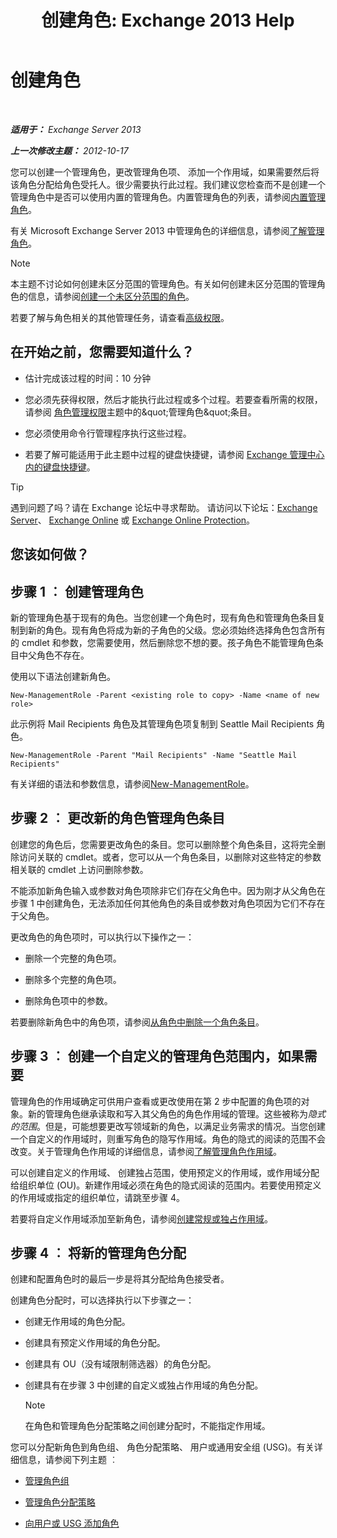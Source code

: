 ﻿---
title: '创建角色: Exchange 2013 Help'
TOCTitle: 创建角色
ms:assetid: e614ad8f-5946-4135-b130-89ea626afcd4
ms:mtpsurl: https://technet.microsoft.com/zh-cn/library/Dd351214(v=EXCHG.150)
ms:contentKeyID: 50491834
ms.date: 05/21/2018
mtps_version: v=EXCHG.150
ms.translationtype: MT
---

# 创建角色

 

_**适用于：** Exchange Server 2013_

_**上一次修改主题：** 2012-10-17_

您可以创建一个管理角色，更改管理角色项、 添加一个作用域，如果需要然后将该角色分配给角色受托人。很少需要执行此过程。我们建议您检查而不是创建一个管理角色中是否可以使用内置的管理角色。内置管理角色的列表，请参阅[内置管理角色](built-in-management-roles-exchange-2013-help.md)。

有关 Microsoft Exchange Server 2013 中管理角色的详细信息，请参阅[了解管理角色](understanding-management-roles-exchange-2013-help.md)。

> [!NOTE]  
> 本主题不讨论如何创建未区分范围的管理角色。有关如何创建未区分范围的管理角色的信息，请参阅<a href="create-an-unscoped-role-exchange-2013-help.md">创建一个未区分范围的角色</a>。


若要了解与角色相关的其他管理任务，请查看[高级权限](advanced-permissions-exchange-2013-help.md)。

## 在开始之前，您需要知道什么？

  - 估计完成该过程的时间：10 分钟

  - 您必须先获得权限，然后才能执行此过程或多个过程。若要查看所需的权限，请参阅 [角色管理权限](role-management-permissions-exchange-2013-help.md)主题中的\&quot;管理角色\&quot;条目。

  - 您必须使用命令行管理程序执行这些过程。

  - 若要了解可能适用于此主题中过程的键盘快捷键，请参阅 [Exchange 管理中心内的键盘快捷键](keyboard-shortcuts-in-the-exchange-admin-center-exchange-online-protection-help.md)。

> [!TIP]  
> 遇到问题了吗？请在 Exchange 论坛中寻求帮助。 请访问以下论坛：<a href="https://go.microsoft.com/fwlink/p/?linkid=60612">Exchange Server</a>、 <a href="https://go.microsoft.com/fwlink/p/?linkid=267542">Exchange Online</a> 或 <a href="https://go.microsoft.com/fwlink/p/?linkid=285351">Exchange Online Protection</a>。


## 您该如何做？

## 步骤 1 ︰ 创建管理角色

新的管理角色基于现有的角色。当您创建一个角色时，现有角色和管理角色条目复制到新的角色。现有角色将成为新的子角色的父级。您必须始终选择角色包含所有的 cmdlet 和参数，您需要使用，然后删除您不想的要。孩子角色不能管理角色条目中父角色不存在。

使用以下语法创建新角色。

    New-ManagementRole -Parent <existing role to copy> -Name <name of new role>

此示例将 Mail Recipients 角色及其管理角色项复制到 Seattle Mail Recipients 角色。

    New-ManagementRole -Parent "Mail Recipients" -Name "Seattle Mail Recipients"

有关详细的语法和参数信息，请参阅[New-ManagementRole](https://technet.microsoft.com/zh-cn/library/dd298073\(v=exchg.150\))。

## 步骤 2 ︰ 更改新的角色管理角色条目

创建您的角色后，您需要更改角色的条目。您可以删除整个角色条目，这将完全删除访问关联的 cmdlet。或者，您可以从一个角色条目，以删除对这些特定的参数相关联的 cmdlet 上访问删除参数。

不能添加新角色输入或参数对角色项除非它们存在父角色中。因为刚才从父角色在步骤 1 中创建角色，无法添加任何其他角色的条目或参数对角色项因为它们不存在于父角色。

更改角色的角色项时，可以执行以下操作之一：

  - 删除一个完整的角色项。

  - 删除多个完整的角色项。

  - 删除角色项中的参数。

若要删除新角色中的角色项，请参阅[从角色中删除一个角色条目](remove-a-role-entry-from-a-role-exchange-2013-help.md)。

## 步骤 3 ︰ 创建一个自定义的管理角色范围内，如果需要

管理角色的作用域确定可供用户查看或更改使用在第 2 步中配置的角色项的对象。新的管理角色继承读取和写入其父角色的角色作用域的管理。这些被称为*隐式的范围*。但是，可能想要更改写领域新的角色，以满足业务需求的情况。当您创建一个自定义的作用域时，则重写角色的隐写作用域。角色的隐式的阅读的范围不会改变。关于管理角色作用域的详细信息，请参阅[了解管理角色作用域](understanding-management-role-scopes-exchange-2013-help.md)。

可以创建自定义的作用域、 创建独占范围，使用预定义的作用域，或作用域分配给组织单位 (OU)。新建作用域必须在角色的隐式阅读的范围内。若要使用预定义的作用域或指定的组织单位，请跳至步骤 4。

若要将自定义作用域添加至新角色，请参阅[创建常规或独占作用域](create-a-regular-or-exclusive-scope-exchange-2013-help.md)。

## 步骤 4 ︰ 将新的管理角色分配

创建和配置角色时的最后一步是将其分配给角色接受者。

创建角色分配时，可以选择执行以下步骤之一：

  - 创建无作用域的角色分配。

  - 创建具有预定义作用域的角色分配。

  - 创建具有 OU（没有域限制筛选器）的角色分配。

  - 创建具有在步骤 3 中创建的自定义或独占作用域的角色分配。
    
    > [!NOTE]  
    > 在角色和管理角色分配策略之间创建分配时，不能指定作用域。


您可以分配新角色到角色组、 角色分配策略、 用户或通用安全组 (USG)。有关详细信息，请参阅下列主题 ︰

  - [管理角色组](manage-role-groups-exchange-2013-help.md)

  - [管理角色分配策略](manage-role-assignment-policies-exchange-2013-help.md)

  - [向用户或 USG 添加角色](add-a-role-to-a-user-or-usg-exchange-2013-help.md)

